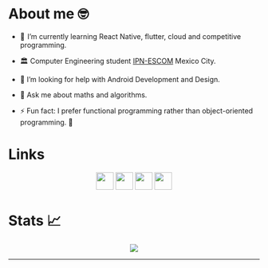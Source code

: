 

# About me 🤓

- 🧠  I’m currently learning React Native, flutter, cloud and competitive programming.
- 🏛 Computer Engineering student [IPN-ESCOM](https://www.escom.ipn.mx/) Mexico City.
- 🤔 I’m looking for help with Android Development and Design.
- 💬 Ask me about maths and algorithms.


- ⚡ Fun fact: I prefer functional programming rather than object-oriented programming. 🤭



# Links
<p align="center">
<a href="#"><img src="https://img.shields.io/badge/portfolio-792DE4.svg?&style=for-the-badge&logo=react&logoColor=white" height=35 target="_blank" ></a>
<a href="https://www.linkedin.com/in/jose-acosta2002/"><img  src="https://img.shields.io/badge/linkedin-%230077B5.svg?&style=for-the-badge&logo=linkedin&logoColor=white" height=35 target="_blank" ></a>
<a href="https://instagram.com/joseclaverox.h?igshid=ZDdkNTZiNTM="><img src="https://img.shields.io/badge/instagram-%23E4405F.svg?&style=for-the-badge&logo=instagram&logoColor=white" height=35 target="_blank" ></a>
<a href="https://drive.google.com/file/d/1GbKy2EpyhD_kxshQL-xxysy8nBZ8SKcI/view?usp=drive_link"><img src="https://img.shields.io/badge/resume-F4B400.svg?&style=for-the-badge&logo=googledrive&logoColor=white" height=35 target="_blank" ></a>
</p>



# Stats 📈 

<p align="center">
<img src="https://github-readme-stats.vercel.app/api/top-langs/?username=Jose-Costa-M&layout=compact&langs_count=8"/> 
</p>


---

